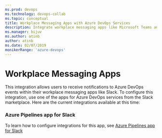 ```yaml
---
ms.prod: devops
ms.technology: devops-collab
ms.topic: conceptual
title: Workplace Messaging Apps with Azure DevOps Services
description: Integrate workplace messaging apps like Microsoft Teams and Slack with your Azure DevOps Services organization
ms.manager: bijuv
ms.author: atinb
author: atinb
ms.date: 02/07/2019
monikerRange: 'azure-devops'
---
```


# Workplace Messaging Apps

This integration allows users to receive notifications to Azure DevOps events within their workplace messaging apps like Slack. To configure this integration, 
use one of the apps for Azure DevOps services from the Slack marketplace. 
Here are the current integrations available at this time:

### Azure Pipelines app for Slack

To learn how to configure integrations for this app, see [Azure Pipelines app for Slack](../../pipelines/integrations/slack.md)